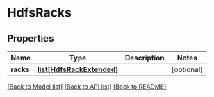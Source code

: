 # HdfsRacks

## Properties
Name | Type | Description | Notes
------------ | ------------- | ------------- | -------------
**racks** | [**list[HdfsRackExtended]**](HdfsRackExtended.md) |  | [optional] 

[[Back to Model list]](../README.md#documentation-for-models) [[Back to API list]](../README.md#documentation-for-api-endpoints) [[Back to README]](../README.md)


